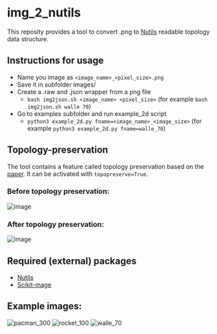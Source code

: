# img_2_nutils

This reposity provides a tool to convert .png to [Nutils](https://nutils.org/install-nutils.html) readable topology data structure.

## Instructions for usage
- Name you image as `<image_name>_<pixel_size>.png` 
- Save it in subfolder images/
- Create a .raw and .json wrapper from a png file
    - `bash img2json.sh <image_name> <pixel_size>` (for example `bash img2json.sh walle 70`)
- Go to examples subfolder and run example_2d script
    - `python3 example_2d.py fname=<image_name>_<image_size>` (for example `python3 example_2d.py fname=walle_70`)

## Topology-preservation
The tool contains a feature called topology preservation based on the [paper](10.1016/j.cma.2022.114648). It can be activated with `topopreserve=True`.

### Before topology preservation:
![image](https://user-images.githubusercontent.com/33148729/214567864-4230b06a-630f-4255-a405-32612ea4c553.png)
### After topology preservation:
![image](https://user-images.githubusercontent.com/33148729/214567723-c28b9b64-ae5e-4310-a048-59d10c26a957.png)

## Required (external) packages
- [Nutils](https://nutils.org/install-nutils.html)
- [Scikit-mage](https://scikit-image.org/docs/stable/install.html)

## Example images:

![pacman_300](https://user-images.githubusercontent.com/33148729/214568005-0beb9cb5-b2d5-44e8-b99e-56593f50e16a.png)
![rocket_100](https://user-images.githubusercontent.com/33148729/214568017-eedd286f-6fa0-494f-910a-5161d52b8b11.png)
![walle_70](https://user-images.githubusercontent.com/33148729/214568039-c203cd85-f17f-498a-a8e7-b717704bd88c.png)
